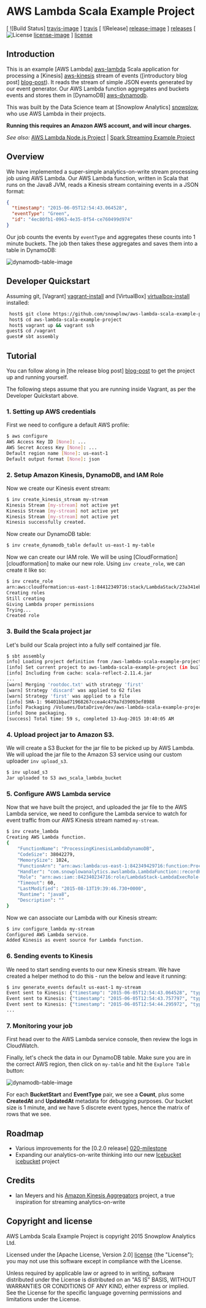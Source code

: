 # AWS Lambda Scala Example Project

[ ![Build Status] [travis-image] ] [travis]  [ ![Release] [release-image] ] [releases] [ ![License] [license-image] ] [license]

## Introduction

This is an example [AWS Lambda] [aws-lambda] Scala application for processing a [Kinesis] [aws-kinesis] stream of events ([introductory blog post] [blog-post]). It reads the stream of simple JSON events generated by our event generator. Our AWS Lambda function aggregates and buckets events and stores them in [DynamoDB] [aws-dynamodb].

This was built by the Data Science team at [Snowplow Analytics] [snowplow], who use AWS Lambda in their projects.

**Running this requires an Amazon AWS account, and will incur charges.**

_See also:_ [AWS Lambda Node.js Project][aws-lambda-nodejs-example-project] | [Spark Streaming Example Project][spark-streaming-example-project]

## Overview

We have implemented a super-simple analytics-on-write stream processing job using AWS Lambda. Our AWS Lambda function, written in Scala that runs on the Java8 JVM, reads a Kinesis stream containing events in a JSON format:

```json
{
  "timestamp": "2015-06-05T12:54:43.064528",
  "eventType": "Green",
  "id": "4ec80fb1-0963-4e35-8f54-ce760499d974"
}
```

Our job counts the events by `eventType` and aggregates these counts into 1 minute buckets. The job then takes these aggregates and saves them into a table in DynamoDB:

![dynamodb-table-image][dynamodb-table-image]

## Developer Quickstart

Assuming git, [Vagrant] [vagrant-install] and [VirtualBox] [virtualbox-install] installed:

```bash
 host$ git clone https://github.com/snowplow/aws-lambda-scala-example-project.git
 host$ cd aws-lambda-scala-example-project
 host$ vagrant up && vagrant ssh
guest$ cd /vagrant
guest# sbt assembly
```

## Tutorial

You can follow along in [the release blog post] [blog-post] to get the project up and running yourself.

The following steps assume that you are running inside Vagrant, as per the Developer Quickstart above.

### 1. Setting up AWS credentials

First we need to configure a default AWS profile:

```bash
$ aws configure
AWS Access Key ID [None]: ...
AWS Secret Access Key [None]: ...
Default region name [None]: us-east-1
Default output format [None]: json
```

### 2. Setup Amazon Kinesis, DynamoDB, and IAM Role

Now we create our Kinesis event stream:

```bash
$ inv create_kinesis_stream my-stream
Kinesis Stream [my-stream] not active yet
Kinesis Stream [my-stream] not active yet
Kinesis Stream [my-stream] not active yet
Kinesis successfully created.
```

Now create our DynamoDB table:

```bash
$ inv create_dynamodb_table default us-east-1 my-table
```

Now we can create our IAM role. We will be using [CloudFormation] [cloudformation] to make our new role. Using `inv create_role`, we can create it like so:

```bash
$ inv create_role
arn:aws:cloudformation:us-east-1:84412349716:stack/LambdaStack/23a341eb0-4162-11e5-9d4f-0150b34c7c
Creating roles
Still creating
Giving Lambda proper permissions
Trying...
Created role
```

### 3.  Build the Scala project jar

Let's build our Scala project into a fully self contained jar file.

```bash
$ sbt assembly
info] Loading project definition from /aws-lambda-scala-example-project/project
[info] Set current project to aws-lambda-scala-example-project (in build file:/aws-lambda-scala-example-project/)
[info] Including from cache: scala-reflect-2.11.4.jar
...
[warn] Merging 'rootdoc.txt' with strategy 'first'
[warn] Strategy 'discard' was applied to 62 files
[warn] Strategy 'first' was applied to a file
[info] SHA-1: 96401bbad71968267ccea4c479a7d39093ef8988
[info] Packaging /Volumes/DataDrive/dev/aws-lambda-scala-example-project/target/scala-2.11/aws-lambda-scala-example-project-0.1.0 ...
[info] Done packaging.
[success] Total time: 59 s, completed 13-Aug-2015 10:40:05 AM
```

### 4.  Upload project jar to Amazon S3.

We will create a S3 Bucket for the jar file to be picked up by AWS Lambda.  We will upload the jar file to the Amazon S3 service using our custom uploader `inv upload_s3`.

```bash
$ inv upload_s3
Jar uploaded to S3 aws_scala_lambda_bucket
```

### 5.  Configure AWS Lambda service

Now that we have built the project, and uploaded the jar file to the AWS Lambda service, we need to configure the Lambda service to watch for event traffic from our AWS Kinesis stream named `my-stream`.

```bash
$ inv create_lambda
Creating AWS Lambda function.
{
    "FunctionName": "ProcessingKinesisLambdaDynamoDB",
    "CodeSize": 38042279,
    "MemorySize": 1024,
    "FunctionArn": "arn:aws:lambda:us-east-1:842349429716:function:ProcessingKinesisLambdaDynamoDB",
    "Handler": "com.snowplowanalytics.awslambda.LambdaFunction::recordHandler",
    "Role": "arn:aws:iam::842340234716:role/LambdaStack-LambdaExecRole-7G57P4M2VV5P",
    "Timeout": 60,
    "LastModified": "2015-08-13T19:39:46.730+0000",
    "Runtime": "java8",
    "Description": ""
}
```

Now we can associate our Lambda with our Kinesis stream:

```bash
$ inv configure_lambda my-stream
Configured AWS Lambda service.
Added Kinesis as event source for Lambda function.
```

### 6. Sending events to Kinesis

We need to start sending events to our new Kinesis stream. We have created a helper method to do this - run the below and leave it running:

```bash
$ inv generate_events default us-east-1 my-stream
Event sent to Kinesis: {"timestamp": "2015-06-05T12:54:43.064528", "type": "Green", "id": "4ec80fb1-0963-4e35-8f54-ce760499d974"}
Event sent to Kinesis: {"timestamp": "2015-06-05T12:54:43.757797", "type": "Red", "id": "eb84b0d1-f793-4213-8a65-2fb09eab8c5c"}
Event sent to Kinesis: {"timestamp": "2015-06-05T12:54:44.295972", "type": "Yellow", "id": "4654bdc8-86d4-44a3-9920-fee7939e2582"}
...
```

### 7. Monitoring your job

First head over to the AWS Lambda service console, then review the logs in CloudWatch.

Finally, let's check the data in our DynamoDB table. Make sure you are in the correct AWS region, then click on `my-table` and hit the `Explore Table` button:

![dynamodb-table-image][dynamodb-table-image]

For each **BucketStart** and **EventType** pair, we see a **Count**, plus some **CreatedAt** and **UpdatedAt** metadata for debugging purposes. Our bucket size is 1 minute, and we have 5 discrete event types, hence the matrix of rows that we see.

## Roadmap

* Various improvements for the [0.2.0 release] [020-milestone]
* Expanding our analytics-on-write thinking into our new [Icebucket] [icebucket] project

## Credits

* Ian Meyers and his [Amazon Kinesis Aggregators][amazon-kinesis-aggregators] project, a true inspiration for streaming analytics-on-write

## Copyright and license

AWS Lambda Scala Example Project is copyright 2015 Snowplow Analytics Ltd.

Licensed under the [Apache License, Version 2.0] [license] (the "License");
you may not use this software except in compliance with the License.

Unless required by applicable law or agreed to in writing, software
distributed under the License is distributed on an "AS IS" BASIS,
WITHOUT WARRANTIES OR CONDITIONS OF ANY KIND, either express or implied.
See the License for the specific language governing permissions and
limitations under the License.

[travis]: https://travis-ci.org/snowplow/aws-lambda-scala-example-project
[travis-image]: https://travis-ci.org/snowplow/aws-lambda-scala-example-project.png?branch=master
[license-image]: http://img.shields.io/badge/license-Apache--2-blue.svg?style=flat
[license]: http://www.apache.org/licenses/LICENSE-2.0
[release-image]: http://img.shields.io/badge/release-0.2.0-blue.svg?style=flat
[releases]: https://github.com/snowplow/aws-lambda-scala-example-project/releases
[grunt-image]: https://cdn.gruntjs.com/builtwith.png

[spark-streaming-example-project]: https://github.com/snowplow/spark-streaming-example-project
[aws-lambda-nodejs-example-project]: https://github.com/snowplow/aws-lambda-nodejs-example-project
[vagrant-install]: http://docs.vagrantup.com/v2/installation/index.html
[virtualbox-install]: https://www.virtualbox.org/wiki/Downloads

[blog-post]: http://snowplowanalytics.com/blog/2015/08/20/aws-lambda-scala-example-project-0.1.0-released/
[020-milestone]: https://github.com/snowplow/aws-lambda-scala-example-project/milestones/Version%200.2.0
[dynamodb-table-image]: /docs/dynamodb-table-image.png?raw=true

[aws-cloudformation]: http://aws.amazon.com/cloudformation
[aws-lambda]: http://aws.amazon.com/lambda/
[aws-kinesis]: http://aws.amazon.com/kinesis/
[aws-dynamodb]: http://aws.amazon.com/dynamodb
[amazon-kinesis-aggregators]: https://github.com/awslabs/amazon-kinesis-aggregators

[snowplow]: http://snowplowanalytics.com
[icebucket]: https://github.com/snowplow/icebucket
